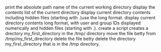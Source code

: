 print the absolute path name of the current working directory
display the contents list of the current directory
display current directory contents including hidden files (starting with .)use the long format.
display current directory contents long format, with user and group IDs displayed numerically and hidden files (starting with .).
create a script creates a drectory my_first_directory in the /tmp/ directory
move the file betty from /tmp/my_first_directory
delete the file betty
delete the directory my_first_directory that is in the /tmp directory.
